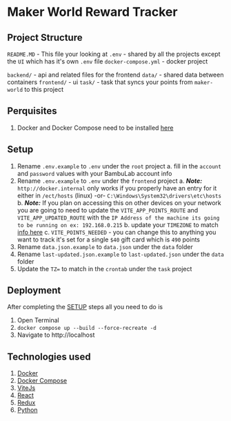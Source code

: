 # Maker World Reward Tracker

## Project Structure

`README.MD` - This file your looking at
`.env` - shared by all the projects except the `UI` which has it's own `.env` file
`docker-compose.yml` - docker project

`backend/` - api and related files for the frontend
`data/` - shared data between containers
`frontend/` - ui
`task/` - task that syncs your points from `maker-world` to this project

## Perquisites
1. Docker and Docker Compose need to be installed [here](https://docs.docker.com/get-docker/)

## Setup
1. Rename `.env.example` to `.env` under the `root` project
   a. fill in the `account` and `password` values with your BambuLab account info
2. Rename `.env.example` to `.env` under the `frontend` project
   a. ***Note:*** `http://docker.internal` only works if you properly have an entry for it either in `/ect/hosts` (linux) -or- `C:\Windows\System32\drivers\etc\hosts`
   b. ***Note:*** If you plan on accessing this on other devices on your network you are going to need to update the `VITE_APP_POINTS_ROUTE` and `VITE_APP_UPDATED_ROUTE` with the `IP Address of the machine its going to be running on ex: 192.168.0.215`
   b. update your `TIMEZONE` to match [info here](https://en.wikipedia.org/wiki/List_of_tz_database_time_zones#List)
   c. `VITE_POINTS_NEEDED` - you can change this to anything you want to track it's set for a single `$40` gift card which is `490` points
3. Rename `data.json.example` to `data.json` under the `data` folder 
4. Rename `last-updated.json.example` to `last-updated.json` under the `data` folder
5. Update the `TZ=` to match in the `crontab` under the `task` project

## Deployment
After completing the [SETUP](#Setup) steps all you need to do is

1. Open Terminal
2. `docker compose up --build --force-recreate -d`
3. Navigate to http://localhost

## Technologies used

1. [Docker](https://docker.com/)
2. [Docker Compose](https://docs.docker.com/compose/)
3. [ViteJs](https://vitejs.dev/)
4. [React](https://react.dev/)
5. [Redux](https://redux.js.org/)
6. [Python](https://www.python.org/)
